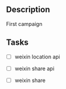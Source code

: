 Description
-----------

First campaign

Tasks
-----

- [ ] weixin location api
- [ ] weixin share api
- [ ] weixin share

  
